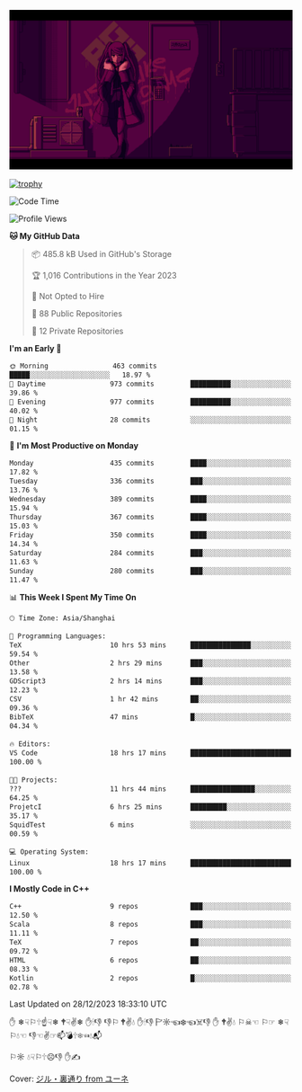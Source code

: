 ![](imgs/main.png)

[![trophy](https://github-profile-trophy.vercel.app/?username=NeilKleistGao&theme=dracula)](https://github.com/ryo-ma/github-profile-trophy)

<!--START_SECTION:waka-->
![Code Time](http://img.shields.io/badge/Code%20Time-489%20hrs%202%20mins-blue)

![Profile Views](http://img.shields.io/badge/Profile%20Views-1-blue)

**🐱 My GitHub Data** 

> 📦 485.8 kB Used in GitHub's Storage 
 > 
> 🏆 1,016 Contributions in the Year 2023
 > 
> 🚫 Not Opted to Hire
 > 
> 📜 88 Public Repositories 
 > 
> 🔑 12 Private Repositories 
 > 
**I'm an Early 🐤** 

```text
🌞 Morning                463 commits         █████░░░░░░░░░░░░░░░░░░░░   18.97 % 
🌆 Daytime                973 commits         ██████████░░░░░░░░░░░░░░░   39.86 % 
🌃 Evening                977 commits         ██████████░░░░░░░░░░░░░░░   40.02 % 
🌙 Night                  28 commits          ░░░░░░░░░░░░░░░░░░░░░░░░░   01.15 % 
```
📅 **I'm Most Productive on Monday** 

```text
Monday                   435 commits         ████░░░░░░░░░░░░░░░░░░░░░   17.82 % 
Tuesday                  336 commits         ███░░░░░░░░░░░░░░░░░░░░░░   13.76 % 
Wednesday                389 commits         ████░░░░░░░░░░░░░░░░░░░░░   15.94 % 
Thursday                 367 commits         ████░░░░░░░░░░░░░░░░░░░░░   15.03 % 
Friday                   350 commits         ████░░░░░░░░░░░░░░░░░░░░░   14.34 % 
Saturday                 284 commits         ███░░░░░░░░░░░░░░░░░░░░░░   11.63 % 
Sunday                   280 commits         ███░░░░░░░░░░░░░░░░░░░░░░   11.47 % 
```


📊 **This Week I Spent My Time On** 

```text
🕑︎ Time Zone: Asia/Shanghai

💬 Programming Languages: 
TeX                      10 hrs 53 mins      ███████████████░░░░░░░░░░   59.54 % 
Other                    2 hrs 29 mins       ███░░░░░░░░░░░░░░░░░░░░░░   13.58 % 
GDScript3                2 hrs 14 mins       ███░░░░░░░░░░░░░░░░░░░░░░   12.23 % 
CSV                      1 hr 42 mins        ██░░░░░░░░░░░░░░░░░░░░░░░   09.36 % 
BibTeX                   47 mins             █░░░░░░░░░░░░░░░░░░░░░░░░   04.34 % 

🔥 Editors: 
VS Code                  18 hrs 17 mins      █████████████████████████   100.00 % 

🐱‍💻 Projects: 
???                      11 hrs 44 mins      ████████████████░░░░░░░░░   64.25 % 
ProjetcI                 6 hrs 25 mins       █████████░░░░░░░░░░░░░░░░   35.17 % 
SquidTest                6 mins              ░░░░░░░░░░░░░░░░░░░░░░░░░   00.59 % 

💻 Operating System: 
Linux                    18 hrs 17 mins      █████████████████████████   100.00 % 
```

**I Mostly Code in C++** 

```text
C++                      9 repos             ███░░░░░░░░░░░░░░░░░░░░░░   12.50 % 
Scala                    8 repos             ███░░░░░░░░░░░░░░░░░░░░░░   11.11 % 
TeX                      7 repos             ██░░░░░░░░░░░░░░░░░░░░░░░   09.72 % 
HTML                     6 repos             ██░░░░░░░░░░░░░░░░░░░░░░░   08.33 % 
Kotlin                   2 repos             █░░░░░░░░░░░░░░░░░░░░░░░░   02.78 % 
```




 Last Updated on 28/12/2023 18:33:10 UTC
<!--END_SECTION:waka-->

✋ ❄☟⚐🕆☝☟❄ 🕈☟✌❄ ✋🕯👎 👎⚐ 🕈✌💧 ✋🕯👎 🏱☼☜❄☜☠👎 ✋ 🕈✌💧 ⚐☠☜ ⚐☞ ❄☟⚐💧☜ 👎☜✌☞📫💣🕆❄☜💧📬

⚐☼ 💧☟⚐🕆☹👎 ✋✍

Cover: [ジル・裏通り from ユーネ](https://www.pixiv.net/artworks/62127066)
